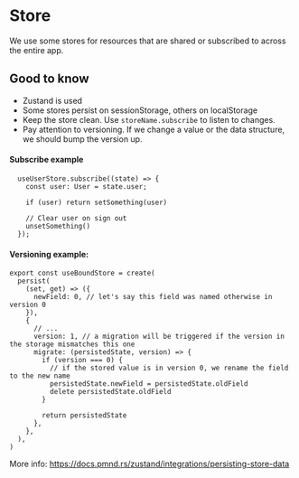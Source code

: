 # Store
We use some stores for resources that are shared or subscribed to across the entire app.

## Good to know
* Zustand is used
* Some stores persist on sessionStorage, others on localStorage
* Keep the store clean. Use `storeName.subscribe` to listen to changes.
* Pay attention to versioning. If we change a value or the data structure, we should bump the version up.


#### Subscribe example 
```
  useUserStore.subscribe((state) => {
    const user: User = state.user;

    if (user) return setSomething(user)
      
    // Clear user on sign out
    unsetSomething()
  });
```


#### Versioning example:

```
export const useBoundStore = create(
  persist(
    (set, get) => ({
      newField: 0, // let's say this field was named otherwise in version 0
    }),
    {
      // ...
      version: 1, // a migration will be triggered if the version in the storage mismatches this one
      migrate: (persistedState, version) => {
        if (version === 0) {
          // if the stored value is in version 0, we rename the field to the new name
          persistedState.newField = persistedState.oldField
          delete persistedState.oldField
        }

        return persistedState
      },
    },
  ),
)
```


More info: 
<https://docs.pmnd.rs/zustand/integrations/persisting-store-data>


